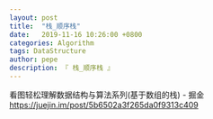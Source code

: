 ```yaml
---
layout: post
title:  "栈_顺序栈"
date:   2019-11-16 10:26:00 +0800
categories: Algorithm
tags: DataStructure
author: pepe
description: 『 栈_顺序栈 』
---
```



看图轻松理解数据结构与算法系列(基于数组的栈) - 掘金
https://juejin.im/post/5b6502a3f265da0f9313c409




































